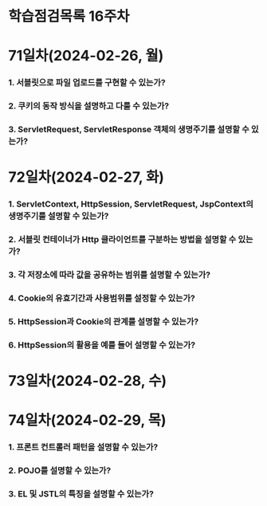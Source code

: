 # 학습점검목록 16주차

# 71일차(2024-02-26, 월)
### 1. 서블릿으로 파일 업로드를 구현할 수 있는가?

### 2. 쿠키의 동작 방식을 설명하고 다룰 수 있는가?

### 3. ServletRequest, ServletResponse 객체의 생명주기를 설명할 수 있는가?


# 72일차(2024-02-27, 화)
### 1. ServletContext, HttpSession, ServletRequest, JspContext의 생명주기를 설명할 수 있는가?

### 2. 서블릿 컨테이너가 Http 클라이언트를 구분하는 방법을 설명할 수 있는가?

### 3. 각 저장소에 따라 값을 공유하는 범위를 설명할 수 있는가?

### 4. Cookie의 유효기간과 사용범위를 설정할 수 있는가?

### 5. HttpSession과 Cookie의 관계를 설명할 수 있는가?

### 6. HttpSession의 활용을 예를 들어 설명할 수 있는가?


# 73일차(2024-02-28, 수)


# 74일차(2024-02-29, 목)
### 1. 프론트 컨트롤러 패턴을 설명할 수 있는가?

### 2. POJO를 설명할 수 있는가?

### 3. EL 및 JSTL의 특징을 설명할 수 있는가?


